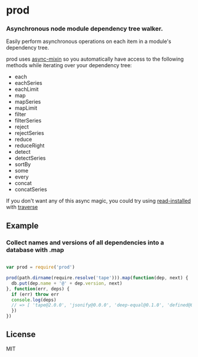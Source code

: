 # prod

### Asynchronous node module dependency tree walker.

Easily perform asynchronous operations on each item in a module's dependency tree.

prod uses [async-mixin](https://github.com/timoxley/async-mixin) so you automatically have access to the following
methods while iterating over your dependency tree:

* each
* eachSeries
* eachLimit
* map
* mapSeries
* mapLimit
* filter
* filterSeries
* reject
* rejectSeries
* reduce
* reduceRight
* detect
* detectSeries
* sortBy
* some
* every
* concat
* concatSeries

If you don't want any of this async magic, you could try using
[read-installed](https://github.com/isaacs/read-installed) with
[traverse](https://github.com/substack/js-traverse)

## Example

### Collect names and versions of all dependencies into a database with .map

```js

var prod = require('prod')

prod(path.dirname(require.resolve('tape'))).map(function(dep, next) {
  db.put(dep.name + '@' + dep.version, next)
}, function(err, deps) {
  if (err) throw err
  console.log(deps)
  // => [ 'tape@2.0.0', 'jsonify@0.0.0', 'deep-equal@0.1.0', 'defined@0.0.0', 'through@2.3.4' ]
  })
})

```

## License

MIT
